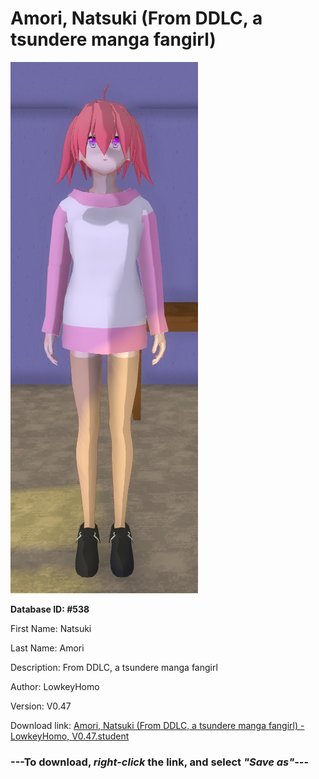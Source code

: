 # Amori, Natsuki (From DDLC, a tsundere manga fangirl)

<img src="https://raw.githubusercontent.com/Arbiter1223/Daigaku-Gurashi-Custom-Students/master/Students/Files/Amori%2C%20Natsuki%20(From%20DDLC%2C%20a%20tsundere%20manga%20fangirl).png" title="Amori, Natsuki (From DDLC, a tsundere manga fangirl) - LowkeyHomo, V0.47">

**Database ID: #538**

First Name: Natsuki

Last Name: Amori

Description: From DDLC, a tsundere manga fangirl

Author: LowkeyHomo

Version: V0.47

Download link: <a href="https://raw.githubusercontent.com/Arbiter1223/Daigaku-Gurashi-Custom-Students/master/Students/Files/Amori%2C%20Natsuki%20(From%20DDLC%2C%20a%20tsundere%20manga%20fangirl)%20-%20LowkeyHomo%2C%20V0.47.student">Amori, Natsuki (From DDLC, a tsundere manga fangirl) - LowkeyHomo, V0.47.student</a>

### ---**To download, _right-click_ the link, and select _"Save as"_**---
